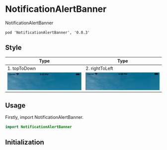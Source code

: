 # NotificationAlertBanner
NotificationAlertBanner
```
pod 'NotificationAlertBanner', '0.0.3'
```
## Style

| Type | Type | 
|---|---|
|1. topToDown | 2. rightToLeft |
|![alt tag](https://raw.githubusercontent.com/AnandKhanpara/NotificationAlertBanner/master/NotificationAlertBanner/Assets/BannerTopToDownNew.gif) |![alt tag](https://raw.githubusercontent.com/AnandKhanpara/NotificationAlertBanner/master/NotificationAlertBanner/Assets/BannerRightToLeftNew.gif)|

## Usage

Firstly, import NotificationAlertBanner.

```swift
import NotificationAlertBanner
```
## Initialization
